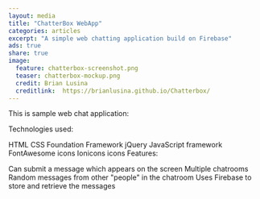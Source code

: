 ```yaml
---
layout: media
title: "ChatterBox WebApp"
categories: articles
excerpt: "A simple web chatting application build on Firebase"
ads: true
share: true
image:
  feature: chatterbox-screenshot.png
  teaser: chatterbox-mockup.png
  credit: Brian Lusina
  creditlink:  https://brianlusina.github.io/Chatterbox/
---
```


This is sample web chat application:

Technologies used:

HTML
CSS
Foundation Framework
jQuery JavaScript framework
FontAwesome icons
Ionicons icons
Features:

Can submit a message which appears on the screen
Multiple chatrooms
Random messages from other "people" in the chatroom
Uses Firebase to store and retrieve the messages
